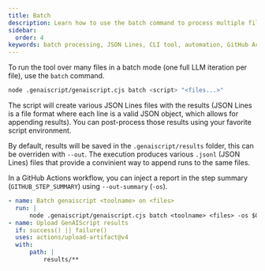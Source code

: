 ```yaml
---
title: Batch
description: Learn how to use the batch command to process multiple files with GenAIScript, including JSON Lines output and GitHub Actions integration.
sidebar:
  order: 4
keywords: batch processing, JSON Lines, CLI tool, automation, GitHub Actions
---
```


To run the tool over many files in a batch mode (one full LLM iteration per file), use the `batch` command.

```bash
node .genaiscript/genaiscript.cjs batch <script> "<files...>"
```

The script will create various JSON Lines files with the results (JSON Lines is a file format where each line is a valid JSON object, which allows for appending results). You can post-process those results using your favorite script environment.

By default, results will be saved in the `.genaiscript/results` folder, this can be overriden with `--out`. The execution produces various `.jsonl` (JSON Lines) files that provide a convinient way to append runs to the same files.

In a GitHub Actions workflow, you can inject a report in the step summary (`GITHUB_STEP_SUMMARY`) using `--out-summary` (`-os`).

```yaml
- name: Batch genaiscript <toolname> on <files>
  run: |
      node .genaiscript/genaiscript.cjs batch <toolname> <files> -os $GITHUB_STEP_SUMMARY
- name: Upload GenAIScript results
  if: success() || failure()
  uses: actions/upload-artifact@v4
  with:
      path: |
          results/**
```
